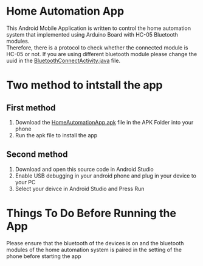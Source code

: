 # Home Automation App

This Android Mobile Application is written to control the home automation system that implemented using Arduino Board with HC-05 Bluetooth modules.<br />
Therefore, there is a protocol to check whether the connected module is HC-05 or not.
If you are using different bluetooth module please change the uuid in the [BluetoothConnectActivity.java](https://github.com/FanHwa/Home_Automation_App/blob/master/app/src/main/java/com/example/home_automation_app/BluetoothConnectActivity.java) file.

# Two method to intstall the app

## First method
1. Download the [HomeAutomationApp.apk](https://github.com/FanHwa/Home_Automation_App/blob/master/APK/HomeAutomationApp.apk) file in the APK Folder into your phone
2. Run the apk file to install the app

## Second method
1. Download and open this source code in Android Studio
2. Enable USB debugging in your android phone and plug in your device to your PC 
3. Select your deivce in Android Studio and Press Run


# Things To Do Before Running the App

Please ensure that the bluetooth of the devices is on and the bluetooth modules of the home automation system is paired in the setting of the phone before starting the app <br/>

